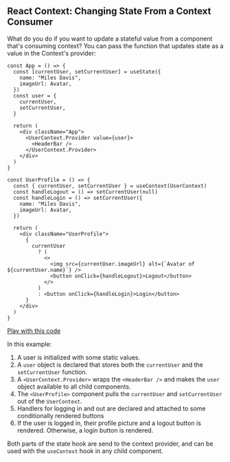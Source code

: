 ## React Context: Changing State From a Context Consumer

What do you do if you want to update a stateful value from a component that's consuming context? You can pass the function that updates state as a value in the Context's provider:

```react
const App = () => {
  const [currentUser, setCurrentUser] = useState({
    name: "Miles Davis",
    imageUrl: Avatar,
  })
  const user = {
    currentUser,
    setCurrentUser,
  }

  return (
    <div className="App">
      <UserContext.Provider value={user}>
        <HeaderBar />
      </UserContext.Provider>
    </div>
  )
}
```

```react
const UserProfile = () => {
  const { currentUser, setCurrentUser } = useContext(UserContext)
  const handleLogout = () => setCurrentUser(null)
  const handleLogin = () => setCurrentUser({
    name: "Miles Davis",
    imageUrl: Avatar,
  })

  return (
    <div className="UserProfile">
      {
        currentUser
          ? (
            <>
              <img src={currentUser.imageUrl} alt={`Avatar of ${currentUser.name}`} />
              <button onClick={handleLogout}>Logout</button>
            </>
          )
          : <button onClick={handleLogin}>Login</button>
      }
    </div>
  )
}
```

[Play with this code](https://codesandbox.io/s/exciting-meadow-r4xeg)

In this example:

1. A user is initialized with some static values.
2. A `user` object is declared that stores both the `currentUser` and the `setCurrentUser` function.
3. A `<UserContext.Provider>` wraps the `<HeaderBar />` and makes the `user` object available to all child components.
4. The `<UserProfile>` component pulls the `currentUser` and `setCurrentUser` out of the `UserContext`.
5. Handlers for logging in and out are declared and attached to some conditionally rendered buttons
6. If the user is logged in, their profile picture and a logout button is rendered. Otherwise, a login button is rendered.

Both parts of the state hook are send to the context provider, and can be used with the `useContext` hook in any child component.
